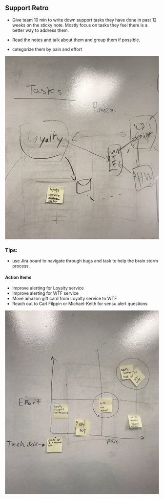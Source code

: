 ## Support Retro

* Give team 10 min to write down support tasks they have done in past 12 weeks on the sticky note. Mostly focus on tasks they feel there is a better way to address them.

* Read the notes and talk about them and group them if possible.

* categorize them by pain and effort


![picture alt](../assets/images/retro/support%20retro/loyalty-wtf%20architect.png)

### Tips:

* use Jira board to navigate through bugs and task to help the brain storm process.

#### Action Items

* Improve alerting for Loyalty service 
* Improve alerting for WTF service
* Move amazon gift card from Loyalty service to WTF
* Reach out to Carl Filppin or Michael-Keith for sensu alert questions 


![picture alt](../assets/images/retro/support%20retro/paineffor.png)




